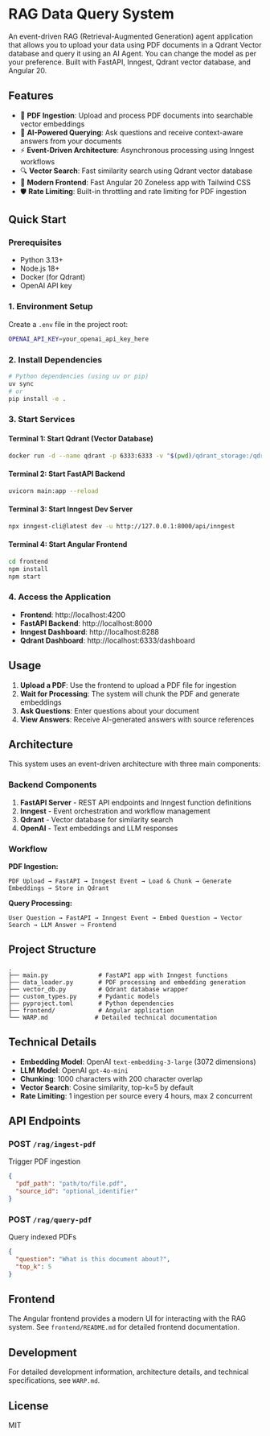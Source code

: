 # RAG Data Query System
An event-driven RAG (Retrieval-Augmented Generation) agent application that allows you to upload your data using PDF documents in a Qdrant Vector database and query it using an AI Agent. You can change the model as per your preference. Built with FastAPI, Inngest, Qdrant vector database, and Angular 20.

## Features

- 📄 **PDF Ingestion**: Upload and process PDF documents into searchable vector embeddings
- 🤖 **AI-Powered Querying**: Ask questions and receive context-aware answers from your documents
- ⚡ **Event-Driven Architecture**: Asynchronous processing using Inngest workflows
- 🔍 **Vector Search**: Fast similarity search using Qdrant vector database
- 🎨 **Modern Frontend**: Fast Angular 20 Zoneless app with Tailwind CSS
- 🛡️ **Rate Limiting**: Built-in throttling and rate limiting for PDF ingestion

## Quick Start

### Prerequisites

- Python 3.13+
- Node.js 18+
- Docker (for Qdrant)
- OpenAI API key

### 1. Environment Setup

Create a `.env` file in the project root:

```bash
OPENAI_API_KEY=your_openai_api_key_here
```

### 2. Install Dependencies

```bash
# Python dependencies (using uv or pip)
uv sync
# or
pip install -e .
```

### 3. Start Services

#### Terminal 1: Start Qdrant (Vector Database)
```bash
docker run -d --name qdrant -p 6333:6333 -v "$(pwd)/qdrant_storage:/qdrant/storage" qdrant/qdrant
```

#### Terminal 2: Start FastAPI Backend
```bash
uvicorn main:app --reload
```

#### Terminal 3: Start Inngest Dev Server
```bash
npx inngest-cli@latest dev -u http://127.0.0.1:8000/api/inngest
```

#### Terminal 4: Start Angular Frontend
```bash
cd frontend
npm install
npm start
```

### 4. Access the Application

- **Frontend**: http://localhost:4200
- **FastAPI Backend**: http://localhost:8000
- **Inngest Dashboard**: http://localhost:8288
- **Qdrant Dashboard**: http://localhost:6333/dashboard

## Usage

1. **Upload a PDF**: Use the frontend to upload a PDF file for ingestion
2. **Wait for Processing**: The system will chunk the PDF and generate embeddings
3. **Ask Questions**: Enter questions about your document
4. **View Answers**: Receive AI-generated answers with source references

## Architecture

This system uses an event-driven architecture with three main components:

### Backend Components

1. **FastAPI Server** - REST API endpoints and Inngest function definitions
2. **Inngest** - Event orchestration and workflow management
3. **Qdrant** - Vector database for similarity search
4. **OpenAI** - Text embeddings and LLM responses

### Workflow

**PDF Ingestion:**
```
PDF Upload → FastAPI → Inngest Event → Load & Chunk → Generate Embeddings → Store in Qdrant
```

**Query Processing:**
```
User Question → FastAPI → Inngest Event → Embed Question → Vector Search → LLM Answer → Frontend
```

## Project Structure

```
.
├── main.py              # FastAPI app with Inngest functions
├── data_loader.py       # PDF processing and embedding generation
├── vector_db.py         # Qdrant database wrapper
├── custom_types.py      # Pydantic models
├── pyproject.toml       # Python dependencies
├── frontend/            # Angular application
└── WARP.md             # Detailed technical documentation
```

## Technical Details

- **Embedding Model**: OpenAI `text-embedding-3-large` (3072 dimensions)
- **LLM Model**: OpenAI `gpt-4o-mini`
- **Chunking**: 1000 characters with 200 character overlap
- **Vector Search**: Cosine similarity, top-k=5 by default
- **Rate Limiting**: 1 ingestion per source every 4 hours, max 2 concurrent

## API Endpoints

### POST `/rag/ingest-pdf`
Trigger PDF ingestion

```json
{
  "pdf_path": "path/to/file.pdf",
  "source_id": "optional_identifier"
}
```

### POST `/rag/query-pdf`
Query indexed PDFs

```json
{
  "question": "What is this document about?",
  "top_k": 5
}
```

## Frontend

The Angular frontend provides a modern UI for interacting with the RAG system. See `frontend/README.md` for detailed frontend documentation.

## Development

For detailed development information, architecture details, and technical specifications, see `WARP.md`.

## License

MIT
